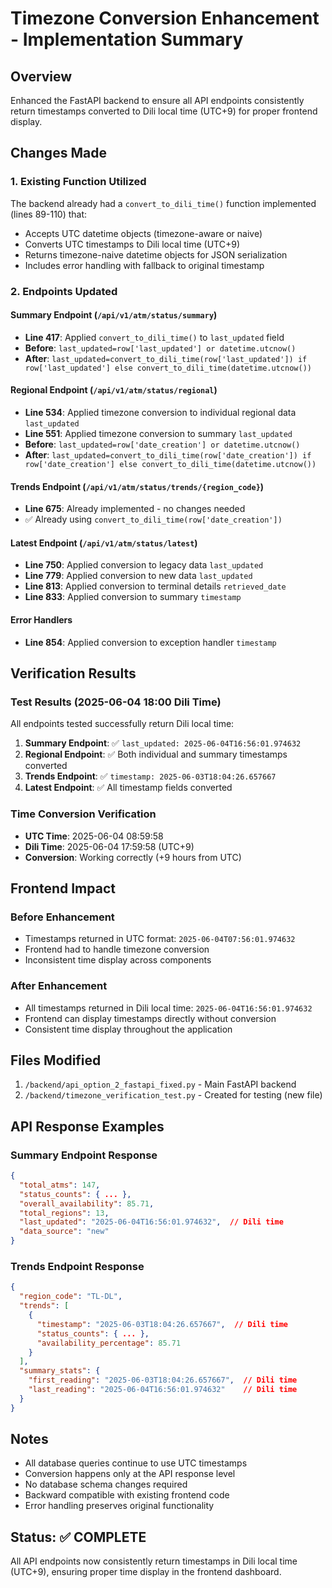 # Timezone Conversion Enhancement - Implementation Summary

## Overview
Enhanced the FastAPI backend to ensure all API endpoints consistently return timestamps converted to Dili local time (UTC+9) for proper frontend display.

## Changes Made

### 1. Existing Function Utilized
The backend already had a `convert_to_dili_time()` function implemented (lines 89-110) that:
- Accepts UTC datetime objects (timezone-aware or naive)
- Converts UTC timestamps to Dili local time (UTC+9)
- Returns timezone-naive datetime objects for JSON serialization
- Includes error handling with fallback to original timestamp

### 2. Endpoints Updated

#### Summary Endpoint (`/api/v1/atm/status/summary`)
- **Line 417**: Applied `convert_to_dili_time()` to `last_updated` field
- **Before**: `last_updated=row['last_updated'] or datetime.utcnow()`
- **After**: `last_updated=convert_to_dili_time(row['last_updated']) if row['last_updated'] else convert_to_dili_time(datetime.utcnow())`

#### Regional Endpoint (`/api/v1/atm/status/regional`)
- **Line 534**: Applied timezone conversion to individual regional data `last_updated`
- **Line 551**: Applied timezone conversion to summary `last_updated`
- **Before**: `last_updated=row['date_creation'] or datetime.utcnow()`
- **After**: `last_updated=convert_to_dili_time(row['date_creation']) if row['date_creation'] else convert_to_dili_time(datetime.utcnow())`

#### Trends Endpoint (`/api/v1/atm/status/trends/{region_code}`)
- **Line 675**: Already implemented - no changes needed
- ✅ Already using `convert_to_dili_time(row['date_creation'])`

#### Latest Endpoint (`/api/v1/atm/status/latest`)
- **Line 750**: Applied conversion to legacy data `last_updated`
- **Line 779**: Applied conversion to new data `last_updated`  
- **Line 813**: Applied conversion to terminal details `retrieved_date`
- **Line 833**: Applied conversion to summary `timestamp`

#### Error Handlers
- **Line 854**: Applied conversion to exception handler `timestamp`

## Verification Results

### Test Results (2025-06-04 18:00 Dili Time)
All endpoints tested successfully return Dili local time:

1. **Summary Endpoint**: ✅ `last_updated: 2025-06-04T16:56:01.974632`
2. **Regional Endpoint**: ✅ Both individual and summary timestamps converted
3. **Trends Endpoint**: ✅ `timestamp: 2025-06-03T18:04:26.657667`
4. **Latest Endpoint**: ✅ All timestamp fields converted

### Time Conversion Verification
- **UTC Time**: 2025-06-04 08:59:58
- **Dili Time**: 2025-06-04 17:59:58 (UTC+9)
- **Conversion**: Working correctly (+9 hours from UTC)

## Frontend Impact

### Before Enhancement
- Timestamps returned in UTC format: `2025-06-04T07:56:01.974632`
- Frontend had to handle timezone conversion
- Inconsistent time display across components

### After Enhancement
- All timestamps returned in Dili local time: `2025-06-04T16:56:01.974632`
- Frontend can display timestamps directly without conversion
- Consistent time display throughout the application

## Files Modified
1. `/backend/api_option_2_fastapi_fixed.py` - Main FastAPI backend
2. `/backend/timezone_verification_test.py` - Created for testing (new file)

## API Response Examples

### Summary Endpoint Response
```json
{
  "total_atms": 147,
  "status_counts": { ... },
  "overall_availability": 85.71,
  "total_regions": 13,
  "last_updated": "2025-06-04T16:56:01.974632",  // Dili time
  "data_source": "new"
}
```

### Trends Endpoint Response
```json
{
  "region_code": "TL-DL",
  "trends": [
    {
      "timestamp": "2025-06-03T18:04:26.657667",  // Dili time
      "status_counts": { ... },
      "availability_percentage": 85.71
    }
  ],
  "summary_stats": {
    "first_reading": "2025-06-03T18:04:26.657667",  // Dili time
    "last_reading": "2025-06-04T16:56:01.974632"    // Dili time
  }
}
```

## Notes
- All database queries continue to use UTC timestamps
- Conversion happens only at the API response level
- No database schema changes required
- Backward compatible with existing frontend code
- Error handling preserves original functionality

## Status: ✅ COMPLETE
All API endpoints now consistently return timestamps in Dili local time (UTC+9), ensuring proper time display in the frontend dashboard.
